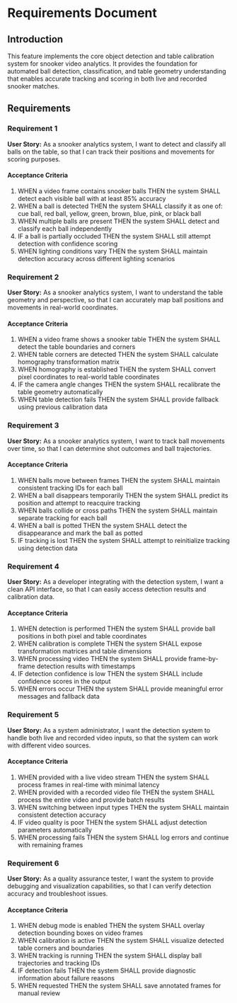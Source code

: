 # Requirements Document

## Introduction

This feature implements the core object detection and table calibration system for snooker video analytics. It provides the foundation for automated ball detection, classification, and table geometry understanding that enables accurate tracking and scoring in both live and recorded snooker matches.

## Requirements

### Requirement 1

**User Story:** As a snooker analytics system, I want to detect and classify all balls on the table, so that I can track their positions and movements for scoring purposes.

#### Acceptance Criteria

1. WHEN a video frame contains snooker balls THEN the system SHALL detect each visible ball with at least 85% accuracy
2. WHEN a ball is detected THEN the system SHALL classify it as one of: cue ball, red ball, yellow, green, brown, blue, pink, or black ball
3. WHEN multiple balls are present THEN the system SHALL detect and classify each ball independently
4. IF a ball is partially occluded THEN the system SHALL still attempt detection with confidence scoring
5. WHEN lighting conditions vary THEN the system SHALL maintain detection accuracy across different lighting scenarios

### Requirement 2

**User Story:** As a snooker analytics system, I want to understand the table geometry and perspective, so that I can accurately map ball positions and movements in real-world coordinates.

#### Acceptance Criteria

1. WHEN a video frame shows a snooker table THEN the system SHALL detect the table boundaries and corners
2. WHEN table corners are detected THEN the system SHALL calculate homography transformation matrix
3. WHEN homography is established THEN the system SHALL convert pixel coordinates to real-world table coordinates
4. IF the camera angle changes THEN the system SHALL recalibrate the table geometry automatically
5. WHEN table detection fails THEN the system SHALL provide fallback using previous calibration data

### Requirement 3

**User Story:** As a snooker analytics system, I want to track ball movements over time, so that I can determine shot outcomes and ball trajectories.

#### Acceptance Criteria

1. WHEN balls move between frames THEN the system SHALL maintain consistent tracking IDs for each ball
2. WHEN a ball disappears temporarily THEN the system SHALL predict its position and attempt to reacquire tracking
3. WHEN balls collide or cross paths THEN the system SHALL maintain separate tracking for each ball
4. WHEN a ball is potted THEN the system SHALL detect the disappearance and mark the ball as potted
5. IF tracking is lost THEN the system SHALL attempt to reinitialize tracking using detection data

### Requirement 4

**User Story:** As a developer integrating with the detection system, I want a clean API interface, so that I can easily access detection results and calibration data.

#### Acceptance Criteria

1. WHEN detection is performed THEN the system SHALL provide ball positions in both pixel and table coordinates
2. WHEN calibration is complete THEN the system SHALL expose transformation matrices and table dimensions
3. WHEN processing video THEN the system SHALL provide frame-by-frame detection results with timestamps
4. IF detection confidence is low THEN the system SHALL include confidence scores in the output
5. WHEN errors occur THEN the system SHALL provide meaningful error messages and fallback data

### Requirement 5

**User Story:** As a system administrator, I want the detection system to handle both live and recorded video inputs, so that the system can work with different video sources.

#### Acceptance Criteria

1. WHEN provided with a live video stream THEN the system SHALL process frames in real-time with minimal latency
2. WHEN provided with a recorded video file THEN the system SHALL process the entire video and provide batch results
3. WHEN switching between input types THEN the system SHALL maintain consistent detection accuracy
4. IF video quality is poor THEN the system SHALL adjust detection parameters automatically
5. WHEN processing fails THEN the system SHALL log errors and continue with remaining frames

### Requirement 6

**User Story:** As a quality assurance tester, I want the system to provide debugging and visualization capabilities, so that I can verify detection accuracy and troubleshoot issues.

#### Acceptance Criteria

1. WHEN debug mode is enabled THEN the system SHALL overlay detection bounding boxes on video frames
2. WHEN calibration is active THEN the system SHALL visualize detected table corners and boundaries
3. WHEN tracking is running THEN the system SHALL display ball trajectories and tracking IDs
4. IF detection fails THEN the system SHALL provide diagnostic information about failure reasons
5. WHEN requested THEN the system SHALL save annotated frames for manual review
